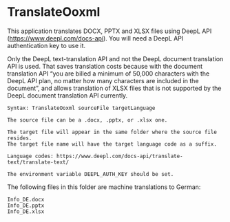 # TranslateOoxml

This application translates DOCX, PPTX and XLSX files using DeepL API (https://www.deepl.com/docs-api). You will need a DeepL API authentication key to use it.

Only the DeepL text-translation API and not the DeepL document translation API is used. That saves translation costs because with the document translation API “you are billed a minimum of 50,000 characters with the DeepL API plan, no matter how many characters are included in the document”, and allows translation of XLSX files that is not supported by the DeepL document translation API currently.



    Syntax: TranslateOoxml sourceFile targetLanguage

    The source file can be a .docx, .pptx, or .xlsx one.

    The target file will appear in the same folder where the source file resides.
    The target file name will have the target language code as a suffix.

    Language codes: https://www.deepl.com/docs-api/translate-text/translate-text/

    The environment variable DEEPL_AUTH_KEY should be set.



The following files in this folder are machine translations to German:

    Info_DE.docx
    Info_DE.pptx
    Info_DE.xlsx
